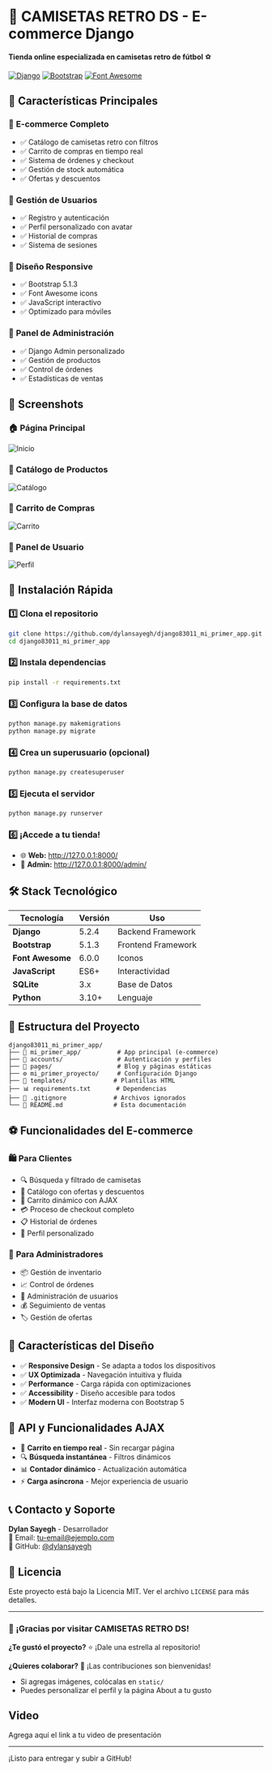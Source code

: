 # 👕 CAMISETAS RETRO DS - E-commerce Django

**Tienda online especializada en camisetas retro de fútbol** ⚽

[![Django](https://img.shields.io/badge/Django-5.2.4-green.svg)](https://www.djangoproject.com/)
[![Bootstrap](https://img.shields.io/badge/Bootstrap-5.1.3-purple.svg)](https://getbootstrap.com/)
[![Font Awesome](https://img.shields.io/badge/Font_Awesome-6.0.0-blue.svg)](https://fontawesome.com/)

## 🌟 Características Principales

### 🛒 **E-commerce Completo**
- ✅ Catálogo de camisetas retro con filtros
- ✅ Carrito de compras en tiempo real
- ✅ Sistema de órdenes y checkout
- ✅ Gestión de stock automática
- ✅ Ofertas y descuentos

### 👤 **Gestión de Usuarios**
- ✅ Registro y autenticación
- ✅ Perfil personalizado con avatar
- ✅ Historial de compras
- ✅ Sistema de sesiones

### 📱 **Diseño Responsive**
- ✅ Bootstrap 5.1.3
- ✅ Font Awesome icons
- ✅ JavaScript interactivo
- ✅ Optimizado para móviles

### 🔧 **Panel de Administración**
- ✅ Django Admin personalizado
- ✅ Gestión de productos
- ✅ Control de órdenes
- ✅ Estadísticas de ventas

## 📸 Screenshots

### 🏠 Página Principal
![Inicio](https://via.placeholder.com/800x400/007bff/ffffff?text=CAMISETAS+RETRO+DS+HOME)

### 👕 Catálogo de Productos
![Catálogo](https://via.placeholder.com/800x400/28a745/ffffff?text=CATALOGO+CAMISETAS+RETRO)

### 🛒 Carrito de Compras
![Carrito](https://via.placeholder.com/800x400/ffc107/000000?text=CARRITO+DE+COMPRAS)

### 👤 Panel de Usuario
![Perfil](https://via.placeholder.com/800x400/6f42c1/ffffff?text=PERFIL+DE+USUARIO)

## 🚀 Instalación Rápida

### 1️⃣ **Clona el repositorio**
```bash
git clone https://github.com/dylansayegh/django83011_mi_primer_app.git
cd django83011_mi_primer_app
```

### 2️⃣ **Instala dependencias**
```bash
pip install -r requirements.txt
```

### 3️⃣ **Configura la base de datos**
```bash
python manage.py makemigrations
python manage.py migrate
```

### 4️⃣ **Crea un superusuario (opcional)**
```bash
python manage.py createsuperuser
```

### 5️⃣ **Ejecuta el servidor**
```bash
python manage.py runserver
```

### 6️⃣ **¡Accede a tu tienda!**
- 🌐 **Web:** http://127.0.0.1:8000/
- 🔧 **Admin:** http://127.0.0.1:8000/admin/

## 🛠️ Stack Tecnológico

| Tecnología | Versión | Uso |
|------------|---------|-----|
| **Django** | 5.2.4 | Backend Framework |
| **Bootstrap** | 5.1.3 | Frontend Framework |
| **Font Awesome** | 6.0.0 | Iconos |
| **JavaScript** | ES6+ | Interactividad |
| **SQLite** | 3.x | Base de Datos |
| **Python** | 3.10+ | Lenguaje |

## 📁 Estructura del Proyecto

```
django83011_mi_primer_app/
├── 🏪 mi_primer_app/          # App principal (e-commerce)
├── 👤 accounts/               # Autenticación y perfiles  
├── 📄 pages/                  # Blog y páginas estáticas
├── ⚙️ mi_primer_proyecto/     # Configuración Django
├── 🎨 templates/             # Plantillas HTML
├── 📊 requirements.txt       # Dependencias
├── 🚫 .gitignore             # Archivos ignorados
└── 📖 README.md              # Esta documentación
```

## ⚽ Funcionalidades del E-commerce

### 🛍️ **Para Clientes**
- 🔍 Búsqueda y filtrado de camisetas
- 👕 Catálogo con ofertas y descuentos
- 🛒 Carrito dinámico con AJAX
- 💳 Proceso de checkout completo
- 📋 Historial de órdenes
- 👤 Perfil personalizado

### 🔧 **Para Administradores**
- 📦 Gestión de inventario
- 📈 Control de órdenes
- 👥 Administración de usuarios
- 💰 Seguimiento de ventas
- 🏷️ Gestión de ofertas

## 🎨 Características del Diseño

- ✅ **Responsive Design** - Se adapta a todos los dispositivos
- ✅ **UX Optimizada** - Navegación intuitiva y fluida
- ✅ **Performance** - Carga rápida con optimizaciones
- ✅ **Accessibility** - Diseño accesible para todos
- ✅ **Modern UI** - Interfaz moderna con Bootstrap 5

## 🔄 API y Funcionalidades AJAX

- 🔄 **Carrito en tiempo real** - Sin recargar página
- 🔍 **Búsqueda instantánea** - Filtros dinámicos
- 📊 **Contador dinámico** - Actualización automática
- ⚡ **Carga asíncrona** - Mejor experiencia de usuario

## 📞 Contacto y Soporte

**Dylan Sayegh** - Desarrollador  
📧 Email: tu-email@ejemplo.com  
🐙 GitHub: [@dylansayegh](https://github.com/dylansayegh)  

## 📄 Licencia

Este proyecto está bajo la Licencia MIT. Ver el archivo `LICENSE` para más detalles.

---

### 🚀 **¡Gracias por visitar CAMISETAS RETRO DS!**

**¿Te gustó el proyecto?** ⭐ ¡Dale una estrella al repositorio!

**¿Quieres colaborar?** 🤝 ¡Las contribuciones son bienvenidas!
- Si agregas imágenes, colócalas en `static/`
- Puedes personalizar el perfil y la página About a tu gusto

## Video
Agrega aquí el link a tu video de presentación

---
¡Listo para entregar y subir a GitHub!